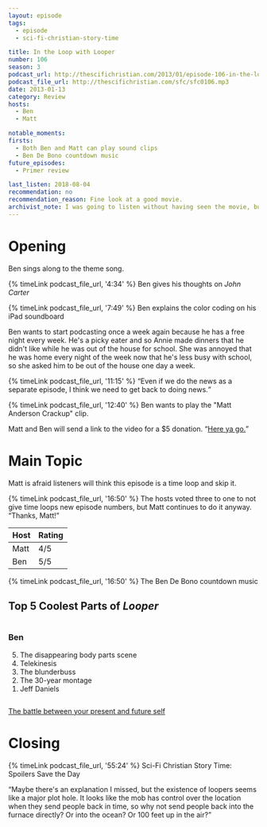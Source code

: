 ```yaml
---
layout: episode
tags:
  - episode
  - sci-fi-christian-story-time

title: In the Loop with Looper
number: 106
season: 3
podcast_url: http://thescifichristian.com/2013/01/episode-106-in-the-loop-with-looper/
podcast_file_url: http://thescifichristian.com/sfc/sfc0106.mp3
date: 2013-01-13
category: Review
hosts:
  - Ben
  - Matt

notable_moments:
firsts:
  - Both Ben and Matt can play sound clips
  - Ben De Bono countdown music
future_episodes:
  - Primer review

last_listen: 2018-08-04
recommendation: no
recommendation_reason: Fine look at a good movie.
archivist_note: I was going to listen without having seen the movie, but I reconsidered when both hosts rated it highly and described it as "understated sci-fi". So I switched over to a baseball podcast about the MLB trade deadline. They mentioned that the Phillies had just acquired the obscure player Aaron Loup, which led to a brief discussion about the film <i class="work-title">Looper</i>. It was a sign. I watched it. 4.5 out of 5 stars.
---
```

# Opening
Ben sings along to the theme song. 

{% timeLink podcast_file_url, '4:34' %} Ben gives his thoughts on <i class="work-title">John Carter</i>

{% timeLink podcast_file_url, '7:49' %} Ben explains the color coding on his iPad soundboard

Ben wants to start podcasting once a week again because he has a free night every week. He's a picky eater and so Annie made dinners that he didn't like while he was out of the house for school. She was annoyed that he was home every night of the week now that he's less busy with school, so she asked him to be out of the house one day a week.


<div class="quote">
  {% timeLink podcast_file_url, '11:15' %}
  <q class="ben">Even if we do the news as a separate episode, I think we need to get back to doing news.</q>
</div>

{% timeLink podcast_file_url, '12:40' %} Ben wants to play the "Matt Anderson Crackup" clip.

Matt and Ben will send a link to the video for a $5 donation. <q class="archivist inline"><a href="https://www.youtube.com/watch?v=vOGiSyH3qbQ">Here ya go.</a></q>



# Main Topic
Matt is afraid listeners will think this episode is a time loop and skip it.

{% timeLink podcast_file_url, '16:50' %} The hosts voted three to one to not give time loops new episode numbers, but Matt continues to do it anyway. <q class="archivist inline">Thanks, Matt!</q>

<table class="table is-striped rating">
  <thead>
    <tr>
      <th>Host</th>
      <th>Rating</th>
    </tr>
  </thead>
  <tbody>
    <tr>
      <td>Matt</td>
      <td>4/5</td>
    </tr>
    <tr>
      <td>Ben</td>
      <td>5/5</td>
    </tr>
  </tbody>
</table>

{% timeLink podcast_file_url, '16:50' %} The Ben De Bono countdown music

<div class="top-five">
  <h2 class="has-text-centered">Top 5 Coolest Parts of <i class="work-title">Looper</i></h2>
  <div class="columns">
    <div class="column ben">
      <h3>Ben</h3>
      <ol reversed>
        <li>The disappearing body parts scene
        <li>Telekinesis
        <li>The blunderbuss
        <li>The 30-year montage
        <li>Jeff Daniels
      </ol>
    </div>
  </div>
</div>

<a href="https://www.ted.com/talks/daniel_goldstein_the_battle_between_your_present_and_future_self">The battle between your present and future self</a>



# Closing

{% timeLink podcast_file_url, '55:24' %} Sci-Fi Christian Story Time: Spoilers Save the Day

<q class="archivist">Maybe there's an explanation I missed, but the existence of loopers seems like a major plot hole. It looks like the mob has control over the location when they send people back in time, so why not send people back into the furnace directly? Or into the ocean? Or 100 feet up in the air?</q>